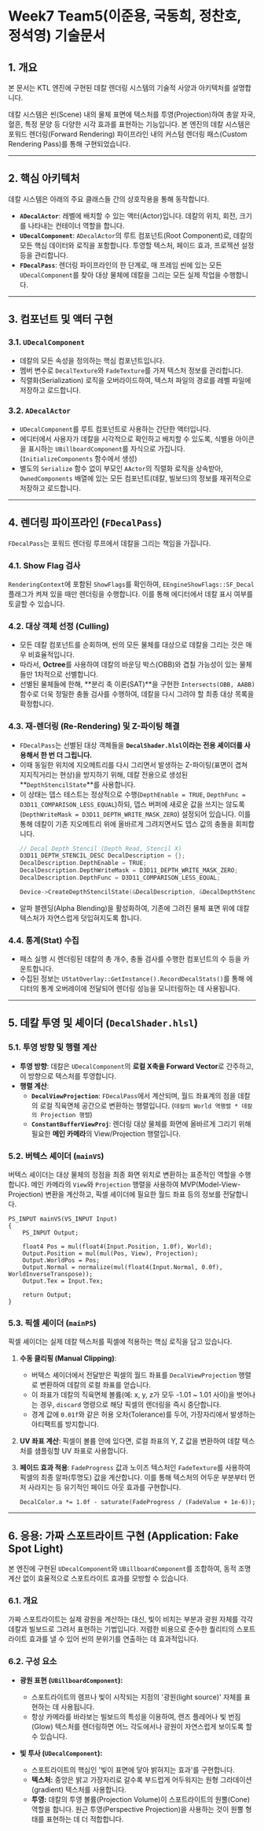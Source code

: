 # Week7 Team5(이준용, 국동희, 정찬호, 정석영) 기술문서

## 1. 개요

본 문서는 KTL 엔진에 구현된 데칼 렌더링 시스템의 기술적 사양과 아키텍처를 설명합니다.

데칼 시스템은 씬(Scene) 내의 물체 표면에 텍스처를 투영(Projection)하여 총알 자국, 혈흔, 특정 문양 등 다양한 시각 효과를 표현하는 기능입니다. 본 엔진의 데칼 시스템은 포워드 렌더링(Forward Rendering) 파이프라인 내의 커스텀 렌더링 패스(Custom Rendering Pass)를 통해 구현되었습니다.

---
## 2. 핵심 아키텍처

데칼 시스템은 아래의 주요 클래스들 간의 상호작용을 통해 동작합니다.

-   **`ADecalActor`**: 레벨에 배치할 수 있는 액터(Actor)입니다. 데칼의 위치, 회전, 크기를 나타내는 컨테이너 역할을 합니다.
-   **`UDecalComponent`**: `ADecalActor`의 루트 컴포넌트(Root Component)로, 데칼의 모든 핵심 데이터와 로직을 포함합니다. 투영할 텍스처, 페이드 효과, 프로젝션 설정 등을 관리합니다.
-   **`FDecalPass`**: 렌더링 파이프라인의 한 단계로, 매 프레임 씬에 있는 모든 `UDecalComponent`를 찾아 대상 물체에 데칼을 그리는 모든 실제 작업을 수행합니다.

---
## 3. 컴포넌트 및 액터 구현

### 3.1. `UDecalComponent`

-   데칼의 모든 속성을 정의하는 핵심 컴포넌트입니다.
-   멤버 변수로 `DecalTexture`와 `FadeTexture`를 가져 텍스처 정보를 관리합니다.
-   직렬화(Serialization) 로직을 오버라이드하여, 텍스처 파일의 경로를 레벨 파일에 저장하고 로드합니다.

### 3.2. `ADecalActor`

-   `UDecalComponent`를 루트 컴포넌트로 사용하는 간단한 액터입니다.
-   에디터에서 사용자가 데칼을 시각적으로 확인하고 배치할 수 있도록, 식별용 아이콘을 표시하는 `UBillboardComponent`를 자식으로 가집니다. (`InitializeComponents` 함수에서 생성)
-   별도의 `Serialize` 함수 없이 부모인 `AActor`의 직렬화 로직을 상속받아, `OwnedComponents` 배열에 있는 모든 컴포넌트(데칼, 빌보드)의 정보를 재귀적으로 저장하고 로드합니다.

---
## 4. 렌더링 파이프라인 (`FDecalPass`)

`FDecalPass`는 포워드 렌더링 루프에서 데칼을 그리는 책임을 가집니다.

### 4.1. Show Flag 검사
`RenderingContext`에 포함된 `ShowFlags`를 확인하여, `EEngineShowFlags::SF_Decal` 플래그가 켜져 있을 때만 렌더링을 수행합니다. 이를 통해 에디터에서 데칼 표시 여부를 토글할 수 있습니다.

### 4.2. 대상 객체 선정 (Culling)
-   모든 데칼 컴포넌트를 순회하며, 씬의 모든 물체를 대상으로 데칼을 그리는 것은 매우 비효율적입니다.
-   따라서, **Octree**를 사용하여 데칼의 바운딩 박스(OBB)와 겹칠 가능성이 있는 물체들만 1차적으로 선별합니다.
-   선별된 물체들에 한해, **분리 축 이론(SAT)**을 구현한 `Intersects(OBB, AABB)` 함수로 더욱 정밀한 충돌 검사를 수행하여, 데칼을 다시 그려야 할 최종 대상 목록을 확정합니다.

### 4.3. 재-렌더링 (Re-Rendering) 및 Z-파이팅 해결
-   `FDecalPass`는 선별된 대상 객체들을 **`DecalShader.hlsl`이라는 전용 셰이더를 사용해서 한 번 더 그립니다.**
-   이때 동일한 위치에 지오메트리를 다시 그리면서 발생하는 Z-파이팅(표면이 겹쳐 지지직거리는 현상)을 방지하기 위해, 데칼 전용으로 생성된 **`DepthStencilState`**를 사용합니다.
-   이 상태는 뎁스 테스트는 정상적으로 수행(`DepthEnable = TRUE`, `DepthFunc = D3D11_COMPARISON_LESS_EQUAL`)하되, 뎁스 버퍼에 새로운 값을 쓰지는 않도록(`DepthWriteMask = D3D11_DEPTH_WRITE_MASK_ZERO`) 설정되어 있습니다. 이를 통해 데칼이 기존 지오메트리 위에 올바르게 그려지면서도 뎁스 값의 충돌을 회피합니다.
    ```cpp
    // Decal Depth Stencil (Depth Read, Stencil X)
    D3D11_DEPTH_STENCIL_DESC DecalDescription = {};
    DecalDescription.DepthEnable = TRUE;
    DecalDescription.DepthWriteMask = D3D11_DEPTH_WRITE_MASK_ZERO;
    DecalDescription.DepthFunc = D3D11_COMPARISON_LESS_EQUAL;
    
    Device->CreateDepthStencilState(&DecalDescription, &DecalDepthStencilState);
    ```
-   알파 블렌딩(Alpha Blending)을 활성화하여, 기존에 그려진 물체 표면 위에 데칼 텍스처가 자연스럽게 덧입혀지도록 합니다.

### 4.4. 통계(Stat) 수집
-   패스 실행 시 렌더링된 데칼의 총 개수, 충돌 검사를 수행한 컴포넌트의 수 등을 카운트합니다.
-   수집된 정보는 `UStatOverlay::GetInstance().RecordDecalStats()`를 통해 에디터의 통계 오버레이에 전달되어 렌더링 성능을 모니터링하는 데 사용됩니다.

---
## 5. 데칼 투영 및 셰이더 (`DecalShader.hlsl`)

### 5.1. 투영 방향 및 행렬 계산

-   **투영 방향**: 데칼은 `UDecalComponent`의 **로컬 X축을 Forward Vector**로 간주하고, 이 방향으로 텍스처를 투영합니다.
-   **행렬 계산**:
    -   **`DecalViewProjection`**: `FDecalPass`에서 계산되며, 월드 좌표계의 점을 데칼의 로컬 직육면체 공간으로 변환하는 행렬입니다. (`데칼의 World 역행렬 * 데칼의 Projection 행렬`)
    -   **`ConstantBufferViewProj`**: 렌더링 대상 물체를 화면에 올바르게 그리기 위해 필요한 **메인 카메라**의 View/Projection 행렬입니다.

### 5.2. 버텍스 셰이더 (`mainVS`)

버텍스 셰이더는 대상 물체의 정점을 최종 화면 위치로 변환하는 표준적인 역할을 수행합니다. 메인 카메라의 `View`와 `Projection` 행렬을 사용하여 MVP(Model-View-Projection) 변환을 계산하고, 픽셀 셰이더에 필요한 월드 좌표 등의 정보를 전달합니다.

```hlsl
PS_INPUT mainVS(VS_INPUT Input)
{
    PS_INPUT Output;

    float4 Pos = mul(float4(Input.Position, 1.0f), World);
    Output.Position = mul(mul(Pos, View), Projection);
    Output.WorldPos = Pos;
    Output.Normal = normalize(mul(float4(Input.Normal, 0.0f), WorldInverseTranspose));
    Output.Tex = Input.Tex;

    return Output;
}
```

### 5.3. 픽셀 셰이더 (`mainPS`)

픽셀 셰이더는 실제 데칼 텍스처를 픽셀에 적용하는 핵심 로직을 담고 있습니다.

1.  **수동 클리핑 (Manual Clipping)**:
    -   버텍스 셰이더에서 전달받은 픽셀의 월드 좌표를 `DecalViewProjection` 행렬로 변환하여 데칼의 로컬 좌표를 얻습니다.
    -   이 좌표가 데칼의 직육면체 볼륨(예: x, y, z가 모두 -1.01 ~ 1.01 사이)을 벗어나는 경우, `discard` 명령으로 해당 픽셀의 렌더링을 즉시 중단합니다.
    -   경계 값에 `0.01f`와 같은 허용 오차(Tolerance)를 두어, 가장자리에서 발생하는 아티팩트를 방지합니다.

2.  **UV 좌표 계산**: 픽셀이 볼륨 안에 있다면, 로컬 좌표의 Y, Z 값을 변환하여 데칼 텍스처를 샘플링할 UV 좌표로 사용합니다.

3.  **페이드 효과 적용**: `FadeProgress` 값과 노이즈 텍스처인 `FadeTexture`를 사용하여 픽셀의 최종 알파(투명도) 값을 계산합니다. 이를 통해 텍스처의 어두운 부분부터 먼저 사라지는 등 유기적인 페이드 아웃 효과를 구현합니다.
    ```hlsl
    DecalColor.a *= 1.0f - saturate(FadeProgress / (FadeValue + 1e-6));
    ```

---
## 6. 응용: 가짜 스포트라이트 구현 (Application: Fake Spot Light)

본 엔진에 구현된 `UDecalComponent`와 `UBillboardComponent`를 조합하여, 동적 조명 계산 없이 효율적으로 스포트라이트 효과를 모방할 수 있습니다.

### 6.1. 개요

가짜 스포트라이트는 실제 광원을 계산하는 대신, 빛이 비치는 부분과 광원 자체를 각각 데칼과 빌보드로 그려서 표현하는 기법입니다. 저렴한 비용으로 준수한 퀄리티의 스포트라이트 효과를 낼 수 있어 씬의 분위기를 연출하는 데 효과적입니다.

### 6.2. 구성 요소

-   **광원 표현 (`UBillboardComponent`):**
    -   스포트라이트의 램프나 빛이 시작되는 지점의 '광원(light source)' 자체를 표현하는 데 사용됩니다.
    -   항상 카메라를 바라보는 빌보드의 특성을 이용하여, 렌즈 플레어나 빛 번짐(Glow) 텍스처를 렌더링하면 어느 각도에서나 광원이 자연스럽게 보이도록 할 수 있습니다.

-   **빛 투사 (`UDecalComponent`):**
    -   스포트라이트의 핵심인 '빛이 표면에 닿아 밝혀지는 효과'를 구현합니다.
    -   **텍스처:** 중앙은 밝고 가장자리로 갈수록 부드럽게 어두워지는 원형 그라데이션(gradient) 텍스처를 사용합니다.
    -   **투영:** 데칼의 투영 볼륨(Projection Volume)이 스포트라이트의 원뿔(Cone) 역할을 합니다. 원근 투영(Perspective Projection)을 사용하는 것이 원뿔 형태를 표현하는 데 더 적합합니다.
